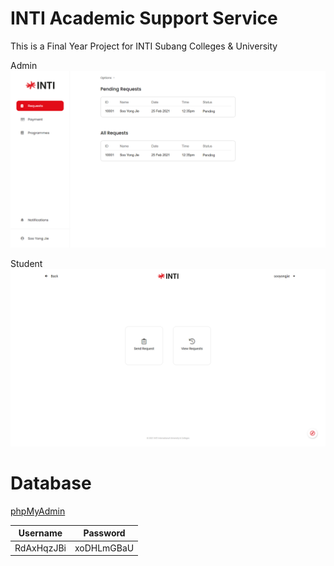 # INTI Academic Support Service
This is a Final Year Project for INTI Subang Colleges & University

Admin
![](https://github.com/sooyongjie/INTI-Academic-Support-Service/blob/main/img/screenshots/admin.png?raw=true)

Student
![](https://github.com/sooyongjie/INTI-Academic-Support-Service/blob/main/img/screenshots/student.png?raw=true)

# Database
[phpMyAdmin](https://remotemysql.com/phpmyadmin/index.php)

| Username | Password |
| ------ | ------ |
| RdAxHqzJBi | xoDHLmGBaU |
